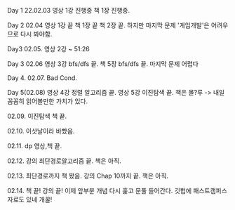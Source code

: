 Day 1 22.02.03
영상 1강 진행중
책 1장 진행중.

Day 2 02.04
영상 1강 끝
책 1장 끝
책 2장 끝.
하지만 마지막 문제 '게임개발'은 어려우므로 다시 봐야함.

Day3 02.05.
영상 2강 ~ 51:26

Day 3 02.06
영상 3강 bfs/dfs 끝.
책 5장 bfs/dfs 끝.
마지막 문제 어렵다

Day 4. 02.07.
Bad Cond.

Day 5(02.08)
영상 4강 정렬 알고리즘 끝.
영상 5강 이진탐색 끝.
책은 몰?루 -> 내일 꼼꼼히 읽어볼만한 가치가 있다.

02.09.
이진탐색 책  끝.

02.10.
이삿날이라 바빴음.

02.11.
dp 영상,책 끝.

02.12.
강의 최단경로알고리즘 끝. 책은 아직.

02.13.
최단경로까지 책 봤음.
강의 Chap 10까지 끝. 책은 아직.

02.14.
책 끝! 강의 끝!
이제 앞부분 개념 다시 훑고 문풀 들어간다.
깃헙에 패스트캠퍼스 자료도 있네 개꿀!
